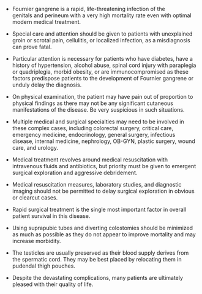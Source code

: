 - Fournier gangrene is a rapid, life-threatening infection of the genitals and perineum with a very high mortality rate even with optimal modern medical treatment.

- Special care and attention should be given to patients with unexplained groin or scrotal pain, cellulitis, or localized infection, as a misdiagnosis can prove fatal.

- Particular attention is necessary for patients who have diabetes, have a history of hypertension, alcohol abuse, spinal cord injury with paraplegia or quadriplegia, morbid obesity, or are immunocompromised as these factors predispose patients to the development of Fournier gangrene or unduly delay the diagnosis.

- On physical examination, the patient may have pain out of proportion to physical findings as there may not be any significant cutaneous manifestations of the disease. Be very suspicious in such situations.

- Multiple medical and surgical specialties may need to be involved in these complex cases, including colorectal surgery, critical care, emergency medicine, endocrinology, general surgery, infectious disease, internal medicine, nephrology, OB-GYN, plastic surgery, wound care, and urology.

- Medical treatment revolves around medical resuscitation with intravenous fluids and antibiotics, but priority must be given to emergent surgical exploration and aggressive debridement.

- Medical resuscitation measures, laboratory studies, and diagnostic imaging should not be permitted to delay surgical exploration in obvious or clearcut cases.

- Rapid surgical treatment is the single most important factor in overall patient survival in this disease.

- Using suprapubic tubes and diverting colostomies should be minimized as much as possible as they do not appear to improve mortality and may increase morbidity.

- The testicles are usually preserved as their blood supply derives from the spermatic cord. They may be best placed by relocating them in pudendal thigh pouches.

- Despite the devastating complications, many patients are ultimately pleased with their quality of life.